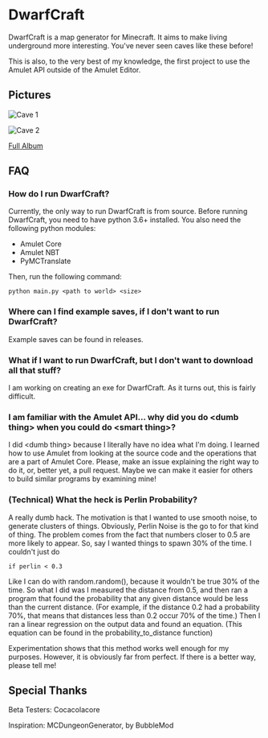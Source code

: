 # DwarfCraft

DwarfCraft is a map generator for Minecraft. It aims to make living underground more interesting. You've never seen caves like these before!

This is also, to the very best of my knowledge, the first project to use the Amulet API outside of the Amulet Editor.

## Pictures

![Cave 1](https://imgur.com/ZmI0x9N)

![Cave 2](https://imgur.com/2NSOSV2)

[Full Album](https://imgur.com/a/o8WgLtD)

## FAQ

### How do I run DwarfCraft?

Currently, the only way to run DwarfCraft is from source. Before running DwarfCraft, you need to have python 3.6+ installed. You also need the following python modules:

- Amulet Core
- Amulet NBT
- PyMCTranslate

Then, run the following command:

`python main.py <path to world> <size>`

### Where can I find example saves, if I don't want to run DwarfCraft?

Example saves can be found in releases.

### What if I want to run DwarfCraft, but I don't want to download all that stuff?

I am working on creating an exe for DwarfCraft. As it turns out, this is fairly difficult.

### I am familiar with the Amulet API... why did you do <dumb thing\> when you could do <smart thing\>?

I did <dumb thing\> because I literally have no idea what I'm doing. I learned how to use Amulet from looking at the source code and the operations that are a part of Amulet Core. Please, make an issue explaining the right way to do it, or, better yet, a pull request. Maybe we can make it easier for others to build similar programs by examining mine!

### (Technical) What the heck is Perlin Probability?

A really dumb hack. The motivation is that I wanted to use smooth noise, to generate clusters of things. Obviously, Perlin Noise is the go to for that kind of thing. The problem comes from the fact that numbers closer to 0.5 are more likely to appear. So, say I wanted things to spawn 30% of the time. I couldn't just do 

`if perlin < 0.3`

Like I can do with random.random(), because it wouldn't be true 30% of the time. So what I did was I measured the distance from 0.5, and then ran a program that found the probability that any given distance would be less than the current distance. (For example, if the distance 0.2 had a probability 70%, that means that distances less than 0.2 occur 70% of the time.) Then I ran a linear regression on the output data and found an equation. (This equation can be found in the probability_to_distance function)

Experimentation shows that this method works well enough for my purposes. However, it is obviously far from perfect. If there is a better way, please tell me!

## Special Thanks

Beta Testers: Cocacolacore

Inspiration: MCDungeonGenerator, by BubbleMod
